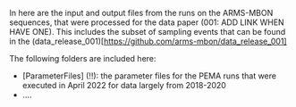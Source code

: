 
In here are the input and output files from the runs on the ARMS-MBON sequences, that were processed for the data paper (001: ADD LINK WHEN HAVE ONE). This includes the subset of sampling events that can be found in the (data_release_001)[https://github.com/arms-mbon/data_release_001]

The following folders are included here:
* [ParameterFiles] (!!): the parameter files for the PEMA runs that were executed in April 2022 for data largely from 2018-2020 
* ....
